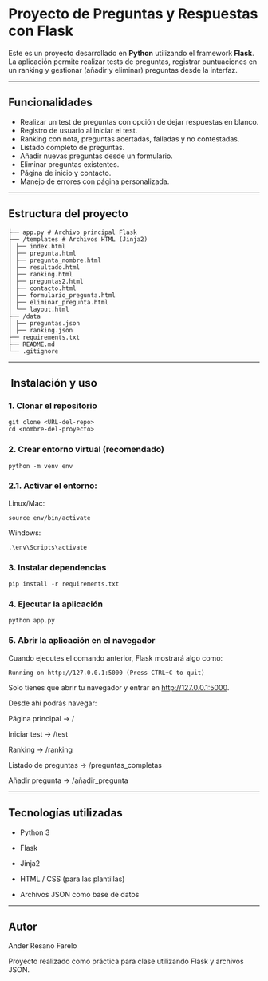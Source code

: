 # Proyecto de Preguntas y Respuestas con Flask

Este es un proyecto desarrollado en **Python** utilizando el framework **Flask**.  
La aplicación permite realizar tests de preguntas, registrar puntuaciones en un ranking y gestionar (añadir y eliminar) preguntas desde la interfaz.

---

## Funcionalidades

-  Realizar un test de preguntas con opción de dejar respuestas en blanco.  
-  Registro de usuario al iniciar el test.  
-  Ranking con nota, preguntas acertadas, falladas y no contestadas.  
-  Listado completo de preguntas.  
-  Añadir nuevas preguntas desde un formulario.  
-  Eliminar preguntas existentes.  
-  Página de inicio y contacto.  
-  Manejo de errores con página personalizada.

---

## Estructura del proyecto

    ├── app.py # Archivo principal Flask
    ├── /templates # Archivos HTML (Jinja2)
    │ ├── index.html
    │ ├── pregunta.html
    │ ├── pregunta_nombre.html
    │ ├── resultado.html
    │ ├── ranking.html
    │ ├── preguntas2.html
    │ ├── contacto.html
    │ ├── formulario_pregunta.html
    │ ├── eliminar_pregunta.html
    │ └── layout.html
    ├── /data
    │ ├── preguntas.json
    │ ├── ranking.json
    ├── requirements.txt
    ├── README.md
    └── .gitignore

---

## ️ Instalación y uso

### 1. Clonar el repositorio

    git clone <URL-del-repo>
    cd <nombre-del-proyecto>

### 2. Crear entorno virtual (recomendado)

    python -m venv env

### 2.1. Activar el entorno:

Linux/Mac:

    source env/bin/activate

Windows:

    .\env\Scripts\activate

### 3. Instalar dependencias

    pip install -r requirements.txt

### 4. Ejecutar la aplicación

    python app.py

### 5. Abrir la aplicación en el navegador
Cuando ejecutes el comando anterior, Flask mostrará algo como:

    Running on http://127.0.0.1:5000 (Press CTRL+C to quit)

Solo tienes que abrir tu navegador y entrar en http://127.0.0.1:5000.

Desde ahí podrás navegar:

Página principal → /

Iniciar test → /test

Ranking → /ranking

Listado de preguntas → /preguntas_completas

Añadir pregunta → /añadir_pregunta

---

## Tecnologías utilizadas
* Python 3

* Flask

* Jinja2

* HTML / CSS (para las plantillas)

* Archivos JSON como base de datos

---

## Autor

Ander Resano Farelo

Proyecto realizado como práctica para clase utilizando Flask y archivos JSON.